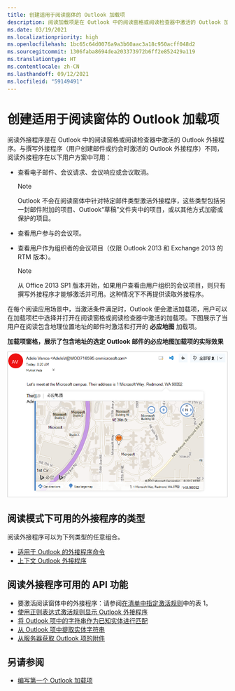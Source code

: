 ```yaml
---
title: 创建适用于阅读窗体的 Outlook 加载项
description: 阅读加载项是在 Outlook 中的阅读窗格或阅读检查器中激活的 Outlook 加载项。
ms.date: 03/19/2021
ms.localizationpriority: high
ms.openlocfilehash: 1bc65c64d0076a9a3b60aac3a18c950acff048d2
ms.sourcegitcommit: 1306faba8694dea203373972b6ff2e852429a119
ms.translationtype: HT
ms.contentlocale: zh-CN
ms.lasthandoff: 09/12/2021
ms.locfileid: "59149491"
---
```

# <a name="create-outlook-add-ins-for-read-forms"></a>创建适用于阅读窗体的 Outlook 加载项

阅读外接程序是在 Outlook 中的阅读窗格或阅读检查器中激活的 Outlook 外接程序。与撰写外接程序（用户创建邮件或约会时激活的 Outlook 外接程序）不同，阅读外接程序在以下用户方案中可用：

- 查看电子邮件、会议请求、会议响应或会议取消。

   > [!NOTE]
   > Outlook 不会在阅读窗体中针对特定邮件类型激活外接程序，这些类型包括另一封邮件附加的项目、Outlook“草稿”文件夹中的项目，或以其他方式加密或保护的项目。

- 查看用户参与的会议项。

- 查看用户作为组织者的会议项目（仅限 Outlook 2013 和 Exchange 2013 的 RTM 版本）。

   > [!NOTE]
   > 从 Office 2013 SP1 版本开始，如果用户查看由用户组织的会议项目，则只有撰写外接程序才能够激活并可用。这种情况下不再提供读取外接程序。

在每个阅读应用场景中，当激活条件满足时，Outlook 便会激活加载项，用户可以在加载项栏中选择并打开在阅读窗格或阅读检查器中激活的加载项。下图展示了当用户在阅读包含地理位置地址的邮件时激活和打开的 **必应地图** 加载项。

**加载项窗格，展示了包含地址的选定 Outlook 邮件的必应地图加载项的实际效果**

![Outlook 中的 Bing 地图邮件应用。](../images/outlook-detected-entity-card.png)

## <a name="types-of-add-ins-available-in-read-mode"></a>阅读模式下可用的外接程序的类型

阅读外接程序可以为下列类型的任意组合。

- [适用于 Outlook 的外接程序命令](add-in-commands-for-outlook.md)
- [上下文 Outlook 外接程序](contextual-outlook-add-ins.md)

## <a name="api-features-available-to-read-add-ins"></a>阅读外接程序可用的 API 功能

- 要激活阅读窗体中的外接程序：请参阅[在清单中指定激活规则](activation-rules.md#specify-activation-rules-in-a-manifest)中的表 1。
- [使用正则表达式激活规则显示 Outlook 外接程序](use-regular-expressions-to-show-an-outlook-add-in.md)
- [将 Outlook 项中的字符串作为已知实体进行匹配](match-strings-in-an-item-as-well-known-entities.md)
- [从 Outlook 项中提取实体字符串](extract-entity-strings-from-an-item.md)
- [从服务器获取 Outlook 项的附件](get-attachments-of-an-outlook-item.md)

## <a name="see-also"></a>另请参阅

- [编写第一个 Outlook 加载项](../quickstarts/outlook-quickstart.md)
